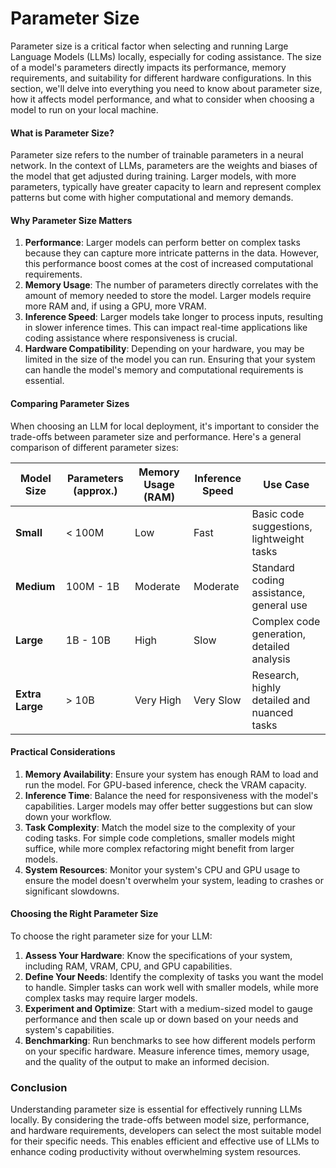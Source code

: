 # Parameter Size

Parameter size is a critical factor when selecting and running Large Language Models (LLMs) locally, especially for coding assistance. The size of a model's parameters directly impacts its performance, memory requirements, and suitability for different hardware configurations. In this section, we'll delve into everything you need to know about parameter size, how it affects model performance, and what to consider when choosing a model to run on your local machine.

#### What is Parameter Size?

Parameter size refers to the number of trainable parameters in a neural network. In the context of LLMs, parameters are the weights and biases of the model that get adjusted during training. Larger models, with more parameters, typically have greater capacity to learn and represent complex patterns but come with higher computational and memory demands.

#### Why Parameter Size Matters

1. **Performance**: Larger models can perform better on complex tasks because they can capture more intricate patterns in the data. However, this performance boost comes at the cost of increased computational requirements.
2. **Memory Usage**: The number of parameters directly correlates with the amount of memory needed to store the model. Larger models require more RAM and, if using a GPU, more VRAM.
3. **Inference Speed**: Larger models take longer to process inputs, resulting in slower inference times. This can impact real-time applications like coding assistance where responsiveness is crucial.
4. **Hardware Compatibility**: Depending on your hardware, you may be limited in the size of the model you can run. Ensuring that your system can handle the model's memory and computational requirements is essential.

#### Comparing Parameter Sizes

When choosing an LLM for local deployment, it's important to consider the trade-offs between parameter size and performance. Here's a general comparison of different parameter sizes:

| Model Size      | Parameters (approx.) | Memory Usage (RAM) | Inference Speed | Use Case                                    |
| --------------- | -------------------- | ------------------ | --------------- | ------------------------------------------- |
| **Small**       | < 100M               | Low                | Fast            | Basic code suggestions, lightweight tasks   |
| **Medium**      | 100M - 1B            | Moderate           | Moderate        | Standard coding assistance, general use     |
| **Large**       | 1B - 10B             | High               | Slow            | Complex code generation, detailed analysis  |
| **Extra Large** | > 10B                | Very High          | Very Slow       | Research, highly detailed and nuanced tasks |

#### Practical Considerations

1. **Memory Availability**: Ensure your system has enough RAM to load and run the model. For GPU-based inference, check the VRAM capacity.
2. **Inference Time**: Balance the need for responsiveness with the model's capabilities. Larger models may offer better suggestions but can slow down your workflow.
3. **Task Complexity**: Match the model size to the complexity of your coding tasks. For simple code completions, smaller models might suffice, while more complex refactoring might benefit from larger models.
4. **System Resources**: Monitor your system's CPU and GPU usage to ensure the model doesn't overwhelm your system, leading to crashes or significant slowdowns.

#### Choosing the Right Parameter Size

To choose the right parameter size for your LLM:

1. **Assess Your Hardware**: Know the specifications of your system, including RAM, VRAM, CPU, and GPU capabilities.
2. **Define Your Needs**: Identify the complexity of tasks you want the model to handle. Simpler tasks can work well with smaller models, while more complex tasks may require larger models.
3. **Experiment and Optimize**: Start with a medium-sized model to gauge performance and then scale up or down based on your needs and system's capabilities.
4. **Benchmarking**: Run benchmarks to see how different models perform on your specific hardware. Measure inference times, memory usage, and the quality of the output to make an informed decision.

### Conclusion

Understanding parameter size is essential for effectively running LLMs locally. By considering the trade-offs between model size, performance, and hardware requirements, developers can select the most suitable model for their specific needs. This enables efficient and effective use of LLMs to enhance coding productivity without overwhelming system resources.